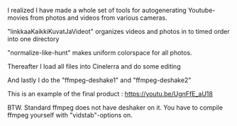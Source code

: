 
I realized I have made a whole set of tools for autogenerating Youtube-movies from  photos and videos from various
cameras.

"linkkaaKaikkiKuvatJaVideot" organizes videos and photos in to timed order into one directory

"normalize-like-hunt" makes uniform colorspace for all photos.

Thereafter I load all files into Cinelerra and do some editing

And lastly I do the "ffmpeg-deshake1" and "ffmpeg-deshake2"

This is an example of the final product : https://youtu.be/UgnFfE_aU18

BTW. Standard ffmpeg does not have deshaker on it. You have to compile ffmpeg yourself with "vidstab"-options on.
